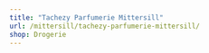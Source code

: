 ```yaml
---
title: "Tachezy Parfumerie Mittersill"
url: /mittersill/tachezy-parfumerie-mittersill/
shop: Drogerie
---
```

